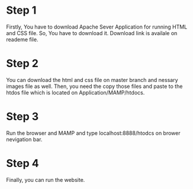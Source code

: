 # Step 1
Firstly, You have to download Apache Sever Application for running HTML and CSS file. So, You have to download it. Download link is availale on reademe file.
# Step 2
You can download the html and css file on master branch and nessary images file as well. Then, you need the copy those files and paste to the htdos file which is located on Application/MAMP/htdocs.
# Step 3
Run the browser and MAMP and type localhost:8888/htodcs on brower nevigation bar. 
# Step 4
Finally, you can run the website.
